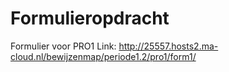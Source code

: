 # Formulieropdracht
Formulier voor PRO1
Link: http://25557.hosts2.ma-cloud.nl/bewijzenmap/periode1.2/pro1/form1/
